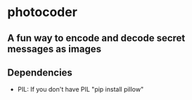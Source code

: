 # photocoder

## A fun way to encode and decode secret messages as images

## Dependencies
- PIL: If you don't have PIL "pip install pillow"